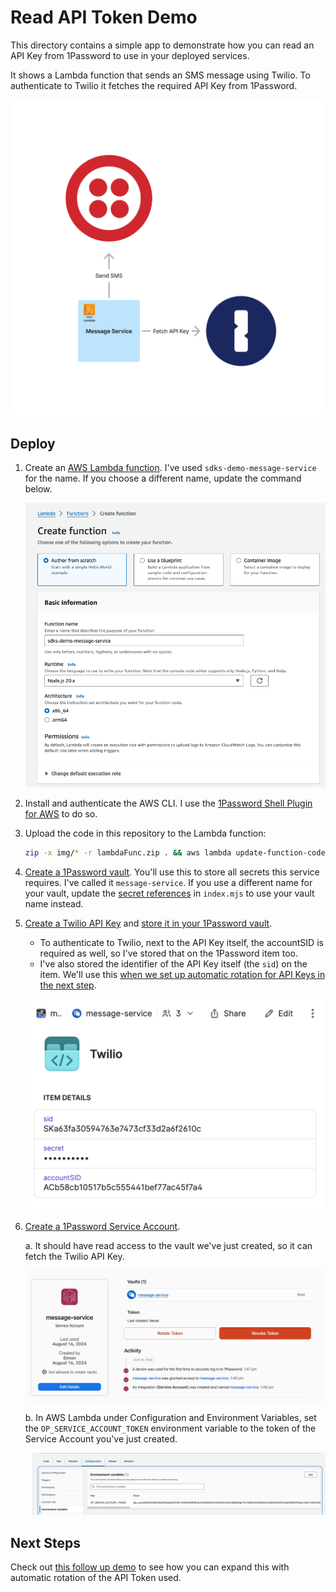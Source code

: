# Read API Token Demo

This directory contains a simple app to demonstrate how you can read an API Key from 1Password to use in your deployed services.

It shows a Lambda function that sends an SMS message using Twilio. To authenticate to Twilio it fetches the required API Key from 1Password.

![Architecture Diagram](img/diagram.png)

## Deploy

1. Create an [AWS Lambda function](console.aws.amazon.com/lambda/home). I've used `sdks-demo-message-service` for the name. If you choose a different name, update the command below.

    ![AWS Console to create Lambda function](img/create-lambda-func.png)

2. Install and authenticate the AWS CLI. I use the [1Password Shell Plugin for AWS](https://developer.1password.com/docs/cli/shell-plugins/aws/) to do so.

3. Upload the code in this repository to the Lambda function:

    ```sh
    zip -x img/* -r lambdaFunc.zip . && aws lambda update-function-code --function-name sdks-demo-rotation-service --zip-file fileb://./lambdaFunc.zip --region us-east-1
    ```

4. [Create a 1Password vault](https://support.1password.com/create-share-vaults/). You'll use this to store all secrets this service requires. I've called it `message-service`. If you use a different name for your vault, update the [secret references](https://developer.1password.com/docs/cli/secret-references/) in `index.mjs` to use your vault name instead.

5. [Create a Twilio API Key](https://www.twilio.com/docs/iam/api-keys#create-an-api-key) and [store it in your 1Password vault](https://support.1password.com/1password-com-items/#create-and-edit-items).
   - To authenticate to Twilio, next to the API Key itself, the accountSID is required as well, so I've stored that on the 1Password item too.
   - I've also stored the identifier of the API Key itself (the `sid`) on the item. We'll use this [when we set up automatic rotation for API Keys in the next step](../rotation-service/).

    ![Twilio API Key stored in 1Password](img/twilio-api-key.png)

6. [Create a 1Password Service Account](https://developer.1password.com/docs/service-accounts/get-started).

   a. It should have read access to the vault we've just created, so it can fetch the Twilio API Key.

    ![1Password Service Account for message service](img/1password-service-account.png)

   b. In AWS Lambda under Configuration and Environment Variables, set the `OP_SERVICE_ACCOUNT_TOKEN` environment variable to the token of the Service Account you've just created.

    ![1Password Service Account Token configured in AWS Lambda environment](../rotation-service/img/lambda-environment.png)

## Next Steps

Check out [this follow up demo](../rotation-service/) to see how you can expand this with automatic rotation of the API Token used.
